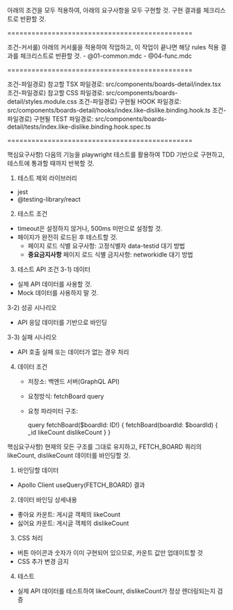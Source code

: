 아래의 조건을 모두 적용하여, 아래의 요구사항을 모두 구현할 것.
구현 결과를 체크리스트로 반환할 것.

==============================================

조건-커서룰) 아래의 커서룰을 적용하여 작업하고, 이 작업이 끝나면 해당 rules 적용 결과를 체크리스트로 반환할 것.
            - @01-common.mdc
            - @04-func.mdc

==============================================

조건-파일경로) 참고할 TSX 파일경로: src/components/boards-detail/index.tsx
조건-파일경로) 참고할 CSS 파일경로: src/components/boards-detail/styles.module.css
조건-파일경로) 구현될 HOOK 파일경로: src/components/boards-detail/hooks/index.like-dislike.binding.hook.ts
조건-파일경로) 구현될 TEST 파일경로: src/components/boards-detail/tests/index.like-dislike.binding.hook.spec.ts

==============================================

핵심요구사항) 다음의 기능을 playwright 테스트를 활용하여 TDD 기반으로 구현하고, 테스트에 통과할 때까지 반복할 것.

1) 테스트 제외 라이브러리
- jest
- @testing-library/react

2) 테스트 조건
- timeout은 설정하지 않거나, 500ms 미만으로 설정할 것.
- 페이지가 완전히 로드된 후 테스트할 것.
  - 페이지 로드 식별 요구사항: 고정식별자 data-testid 대기 방법
  - **중요금지사항** 페이지 로드 식별 금지사항: networkidle 대기 방법

3) 테스트 API 조건
3-1) 데이터
- 실제 API 데이터를 사용할 것.
- Mock 데이터를 사용하지 말 것.

3-2) 성공 시나리오
- API 응답 데이터를 기반으로 바인딩

3-3) 실패 시나리오
- API 호출 실패 또는 데이터가 없는 경우 처리

4) 데이터 조건
    - 저장소: 백엔드 서버(GraphQL API)
    - 요청방식: fetchBoard query
    - 요청 파라미터 구조:

        query fetchBoard($boardId: ID!) {
          fetchBoard(boardId: $boardId) {
            _id
            likeCount
            dislikeCount
          }
        }

핵심요구사항) 현재의 모든 구조를 그대로 유지하고, FETCH_BOARD 쿼리의 likeCount, dislikeCount 데이터를 바인딩할 것.

1) 바인딩할 데이터
- Apollo Client useQuery(FETCH_BOARD) 결과

2) 데이터 바인딩 상세내용
- 좋아요 카운트: 게시글 객체의 likeCount
- 싫어요 카운트: 게시글 객체의 dislikeCount

3) CSS 처리
- 버튼 아이콘과 숫자가 이미 구현되어 있으므로, 카운트 값만 업데이트할 것
- CSS 추가 변경 금지

4) 테스트
- 실제 API 데이터를 테스트하여 likeCount, dislikeCount가 정상 렌더링되는지 검증
